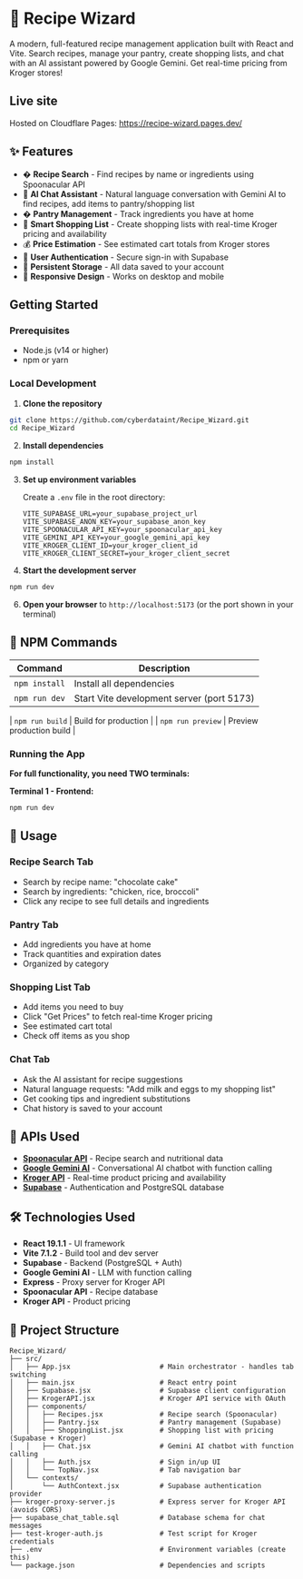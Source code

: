 # 🍳 Recipe Wizard

A modern, full-featured recipe management application built with React and Vite. Search recipes, manage your pantry, create shopping lists, and chat with an AI assistant powered by Google Gemini. Get real-time pricing from Kroger stores!

## Live site

Hosted on Cloudflare Pages: https://recipe-wizard.pages.dev/

## ✨ Features

- � **Recipe Search** - Find recipes by name or ingredients using Spoonacular API
- 🤖 **AI Chat Assistant** - Natural language conversation with Gemini AI to find recipes, add items to pantry/shopping list
- � **Pantry Management** - Track ingredients you have at home
- 🛒 **Smart Shopping List** - Create shopping lists with real-time Kroger pricing and availability
- 💰 **Price Estimation** - See estimated cart totals from Kroger stores
- 🔐 **User Authentication** - Secure sign-in with Supabase
- 💾 **Persistent Storage** - All data saved to your account
- 📱 **Responsive Design** - Works on desktop and mobile

## Getting Started

### Prerequisites

- Node.js (v14 or higher)
- npm or yarn

### Local Development

1. **Clone the repository**
```bash
git clone https://github.com/cyberdataint/Recipe_Wizard.git
cd Recipe_Wizard
```

2. **Install dependencies**
```bash
npm install
```

3. **Set up environment variables**
   
   Create a `.env` file in the root directory:
   ```env
   VITE_SUPABASE_URL=your_supabase_project_url
   VITE_SUPABASE_ANON_KEY=your_supabase_anon_key
   VITE_SPOONACULAR_API_KEY=your_spoonacular_api_key
   VITE_GEMINI_API_KEY=your_google_gemini_api_key
   VITE_KROGER_CLIENT_ID=your_kroger_client_id
   VITE_KROGER_CLIENT_SECRET=your_kroger_client_secret
   ```


4. **Start the development server**
```bash
npm run dev
```



6. **Open your browser** to `http://localhost:5173` (or the port shown in your terminal)

## 🚀 NPM Commands

| Command | Description |
|---------|-------------|
| `npm install` | Install all dependencies |
| `npm run dev` | Start Vite development server (port 5173) |

| `npm run build` | Build for production |
| `npm run preview` | Preview production build |


### Running the App

**For full functionality, you need TWO terminals:**

**Terminal 1 - Frontend:**
```bash
npm run dev
```



## 📖 Usage

### Recipe Search Tab
- Search by recipe name: "chocolate cake"
- Search by ingredients: "chicken, rice, broccoli"
- Click any recipe to see full details and ingredients

### Pantry Tab
- Add ingredients you have at home
- Track quantities and expiration dates
- Organized by category

### Shopping List Tab
- Add items you need to buy
- Click "Get Prices" to fetch real-time Kroger pricing
- See estimated cart total
- Check off items as you shop

### Chat Tab
- Ask the AI assistant for recipe suggestions
- Natural language requests: "Add milk and eggs to my shopping list"
- Get cooking tips and ingredient substitutions
- Chat history is saved to your account

## 🔌 APIs Used

- **[Spoonacular API](https://spoonacular.com/food-api)** - Recipe search and nutritional data
- **[Google Gemini AI](https://ai.google.dev/)** - Conversational AI chatbot with function calling
- **[Kroger API](https://developer.kroger.com/)** - Real-time product pricing and availability
- **[Supabase](https://supabase.com/)** - Authentication and PostgreSQL database

## 🛠️ Technologies Used

- **React 19.1.1** - UI framework
- **Vite 7.1.2** - Build tool and dev server
- **Supabase** - Backend (PostgreSQL + Auth)
- **Google Gemini AI** - LLM with function calling
- **Express** - Proxy server for Kroger API
- **Spoonacular API** - Recipe database
- **Kroger API** - Product pricing

## 📁 Project Structure 

```
Recipe_Wizard/
├── src/
│   ├── App.jsx                      # Main orchestrator - handles tab switching
│   ├── main.jsx                     # React entry point
│   ├── Supabase.jsx                 # Supabase client configuration
│   ├── KrogerAPI.jsx                # Kroger API service with OAuth
│   ├── components/
│   │   ├── Recipes.jsx              # Recipe search (Spoonacular)
│   │   ├── Pantry.jsx               # Pantry management (Supabase)
│   │   ├── ShoppingList.jsx         # Shopping list with pricing (Supabase + Kroger)
│   │   ├── Chat.jsx                 # Gemini AI chatbot with function calling
│   │   ├── Auth.jsx                 # Sign in/up UI
│   │   └── TopNav.jsx               # Tab navigation bar
│   └── contexts/
│       └── AuthContext.jsx          # Supabase authentication provider
├── kroger-proxy-server.js           # Express server for Kroger API (avoids CORS)
├── supabase_chat_table.sql          # Database schema for chat messages
├── test-kroger-auth.js              # Test script for Kroger credentials
├── .env                             # Environment variables (create this)
└── package.json                     # Dependencies and scripts
```

